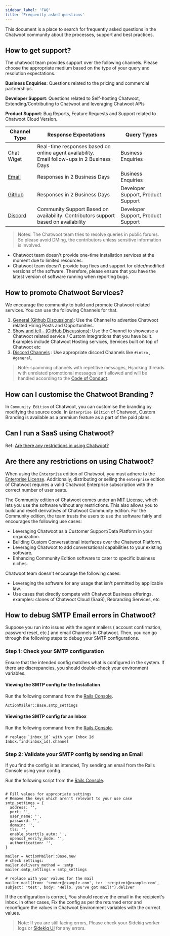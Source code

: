 ```yaml
---
sidebar_label: 'FAQ'
title: 'Frequently asked questions'
---
```


This document is a place to search for frequently asked questions in the Chatwoot community about the processes, support and best practices.


## How to get support?

The chatwoot team provides support over the following channels. Please choose the appropriate medium based on the type of your query and resolution expectations.

**Business Enquiries**: Questions related to the pricing and commercial partnerships.

**Developer Support**: Questions related to Self-hosting Chatwoot, Extending/Contributing to Chatwoot and leveraging Chatwoot APIs

**Product Support**: Bug Reports, Feature Requests and Support related to Chatwoot Cloud Version.


|  Channel Type   |  Response Expectations | Query Types
|----------|-------------|------|
| Chat Wiget |   Real-time responses based on online agent availability. <br />  Email follow-ups in 2 Business Days  |  Business Enquiries |
| [Email](mail:hello@chatwoot.com)   | Responses in 2 Business Days |  Business Enquiries |
| [Github](https://github.com/chatwoot/chatwoot) |  Responses in 2 Business Days |  Developer Support, Product Support |
| [Discord](https://discord.gg/cJXdrwS) |  Community Support Based on availability. Contributors support based on availability  | Developer Support, Product Support |

> Notes: The Chatwoot team tries to resolve queries in public forums. So please avoid DMing, the contributors unless sensitive information is involved.

- Chatwoot team doesn't provide one-time installation services at the moment due to limited resources.
- Chatwoot team doesn't provide bug fixes and support for older/modified versions of the software. Therefore, please ensure that you have the latest version of software running when reporting bugs.


## How to promote Chatwoot Services?

We encourage the community to build and promote Chatwoot related services. You can use the following Channels for that.

1. [General (Github Discussions)](https://github.com/chatwoot/chatwoot/discussions/categories/general): Use the Channel to advertise Chatwoot related Hiring Posts and Opportunities.
2. [Show and tell - (GitHub Discussions)](https://github.com/chatwoot/chatwoot/discussions/categories/show-and-tell): Use the Channel to showcase a Chatwoot related service / Custom Integrations that you have built. Examples include Chatwoot Hosting services, Services built on top of Chatwoot etc
3. [Discord Channels](https://discord.gg/cJXdrwS) : Use appropriate discord Channels like `#intro` , `#general`.

> Note: spamming channels with repetitive messages, Hijacking threads with unrelated promotional messages isn't allowed and will be handled according to the [Code of Conduct](/contributing-guide/code-of-conduct#3-temporary-ban).


## How can I customise the Chatwoot Branding ?

In `Community Edition` of Chatwoot, you can customise the branding by modifying the source code.
In `Enterprise Edition` of Chatwoot, Custom Branding is available as a premium feature as a part of the paid plans.

## Can I run a SaaS using Chatwoot?

Ref: [Are there any restrictions in using Chatwoot?](#are-there-any-restrictions-on-using-chatwoot)

## Are there any restrictions on using Chatwoot?

When using the `Enterprise` edition of Chatwoot, you must adhere to the [Enterprise License](https://github.com/chatwoot/chatwoot/blob/develop/enterprise/LICENSE). Additionally, distributing or selling the `enterprise` edition of Chatwoot requires a valid Chatwoot Enterprise subscription with the correct number of user seats.

The Community edition of Chatwoot comes under an [MIT License](https://github.com/chatwoot/chatwoot/blob/develop/LICENSE), which lets you use the software without any restrictions. This also allows you to build and resell derivatives of Chatwoot Community edition. For the Community edition, the team trusts the users to use the software fairly and encourages the following use cases:

- Leveraging Chatwoot as a Customer Support/Data Platform in your organization.
- Building Custom Conversational interfaces over the Chatwoot Platform.
- Leveraging Chatwoot to add conversational capabilities to your existing software.
- Enhancing Community Edition software to cater to specific business niches.

Chatwoot team doesn't encourage the following cases:

- Leveraging the software for any usage that isn't permitted by applicable law.
- Use cases that directly compete with Chatwoot Business offerings. <br/>
  examples: clones of Chatwoot Cloud (SaaS), Rebranding Services, etc

## How to debug SMTP Email errors in Chatwoot?

Suppose you run into issues with the agent mailers ( account confirmation, password reset, etc.) and email Channels in Chatwoot. Then, you can go through the following steps to debug your SMTP configurations.

### Step 1: Check your SMTP configuration
Ensure that the intended config matches what is configured in the system. If there are discrepancies, you should double-check your environment variables.

#### Viewing the SMTP config for the Installation
Run the following command from the [Rails Console](/docs/self-hosted/monitoring/super-admin-sidekiq/).
```
ActionMailer::Base.smtp_settings
```

#### Viewing the SMTP config for an Inbox
Run the following command from the [Rails Console](/docs/self-hosted/monitoring/super-admin-sidekiq/).
```
# replace `inbox_id` with your Inbox Id
Inbox.find(inbox_id).channel
```

### Step 2: Validate your SMTP config by sending an Email
If you find the config is as intended, Try sending an email from the Rails Console using your config.

Run the following script from the [Rails Console](/docs/self-hosted/monitoring/super-admin-sidekiq/).
```

# Fill values for appropriate settings
# Remove the keys which aren't relevant to your use case
smtp_settings = {
  address: '',
  port: '',
  user_name: '',
  password: '',
  domain: '',
  tls: '',
  enable_starttls_auto: '',
  openssl_verify_mode: '',
  authentication: '',
}

mailer = ActionMailer::Base.new
# check settings:
mailer.delivery_method = :smtp
mailer.smtp_settings = smtp_settings

# replace with your values for the mail
mailer.mail(from: 'sender@example.com', to: 'recipient@example.com', subject: 'test', body: "Hello, you've got mail!").deliver

```
If the configuration is correct, You should receive the email in the recipient's Inbox. In other cases, Fix the config as per the returned error and reconfigure the values in Chatwoot Environment variables with the correct values. 

> Note: If you are still facing errors, Please check your Sidekiq worker logs or [Sidekiq UI](/docs/self-hosted/monitoring/super-admin-sidekiq/) for any errors. 
